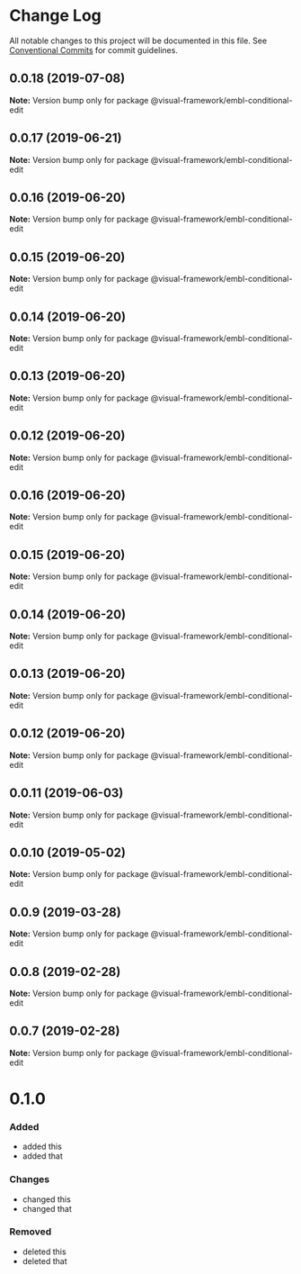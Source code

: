 # Change Log

All notable changes to this project will be documented in this file.
See [Conventional Commits](https://conventionalcommits.org) for commit guidelines.

## 0.0.18 (2019-07-08)

**Note:** Version bump only for package @visual-framework/embl-conditional-edit





## 0.0.17 (2019-06-21)

**Note:** Version bump only for package @visual-framework/embl-conditional-edit





## 0.0.16 (2019-06-20)

**Note:** Version bump only for package @visual-framework/embl-conditional-edit





## 0.0.15 (2019-06-20)

**Note:** Version bump only for package @visual-framework/embl-conditional-edit





## 0.0.14 (2019-06-20)

**Note:** Version bump only for package @visual-framework/embl-conditional-edit





## 0.0.13 (2019-06-20)

**Note:** Version bump only for package @visual-framework/embl-conditional-edit





## 0.0.12 (2019-06-20)

**Note:** Version bump only for package @visual-framework/embl-conditional-edit





## 0.0.16 (2019-06-20)

**Note:** Version bump only for package @visual-framework/embl-conditional-edit





## 0.0.15 (2019-06-20)

**Note:** Version bump only for package @visual-framework/embl-conditional-edit





## 0.0.14 (2019-06-20)

**Note:** Version bump only for package @visual-framework/embl-conditional-edit





## 0.0.13 (2019-06-20)

**Note:** Version bump only for package @visual-framework/embl-conditional-edit





## 0.0.12 (2019-06-20)

**Note:** Version bump only for package @visual-framework/embl-conditional-edit





## 0.0.11 (2019-06-03)

**Note:** Version bump only for package @visual-framework/embl-conditional-edit





## 0.0.10 (2019-05-02)

**Note:** Version bump only for package @visual-framework/embl-conditional-edit





## 0.0.9 (2019-03-28)

**Note:** Version bump only for package @visual-framework/embl-conditional-edit





## 0.0.8 (2019-02-28)

**Note:** Version bump only for package @visual-framework/embl-conditional-edit





## 0.0.7 (2019-02-28)

**Note:** Version bump only for package @visual-framework/embl-conditional-edit





# 0.1.0

### Added
- added this
- added that

### Changes

- changed this
- changed that

### Removed

- deleted this
- deleted that
